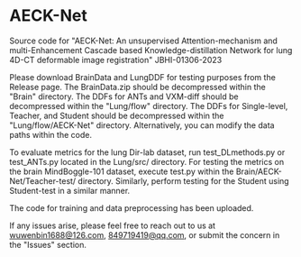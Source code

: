 # AECK-Net
Source code for "AECK-Net: An unsupervised Attention-mechanism and multi-Enhancement Cascade based Knowledge-distillation Network for lung 4D-CT deformable image registration" 	JBHI-01306-2023 

Please download BrainData and LungDDF for testing purposes from the Release page.
The BrainData.zip should be decompressed within the "Brain" directory.
The DDFs for ANTs and VXM-diff should be decompressed within the "Lung/flow" directory. The DDFs for Single-level, Teacher, and Student should be decompressed within the "Lung/flow/AECK-Net" directory. Alternatively, you can modify the data paths within the code.

To evaluate metrics for the lung Dir-lab dataset, run test_DLmethods.py or test_ANTs.py located in the Lung/src/ directory.
For testing the metrics on the brain MindBoggle-101 dataset, execute test.py within the Brain/AECK-Net/Teacher-test/ directory. Similarly, perform testing for the Student using Student-test in a similar manner.

The code for training and data preprocessing has been uploaded.

If any issues arise, please feel free to reach out to us at wuwenbin1688@126.com, 849719419@qq.com, or submit the concern in the "Issues" section.
